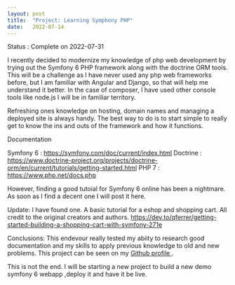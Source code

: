 ```yaml
---
layout: post
title:  "Project: Learning Symphony PHP"
date:   2022-07-14 
---
```


Status : Complete on 2022-07-31

I recently decided to modernize my knowledge of php web development by trying out the
Symfony 6 PHP framework along with the doctrine ORM tools. This will be a challenge as I
have never used any php web frameworks before, but I am familiar with Angular and Django,
so that will help me understand it better. In the case of composer, I have used other console tools like
node.js I will be in familiar territory.

Refreshing ones knowledge on hosting, domain names and managing a deployed site is 
always handy. The best way to do is to start simple to really get to know the
ins and outs of the framework and how it functions. 

Documentation

Symfony 6 : https://symfony.com/doc/current/index.html
Doctrine : https://www.doctrine-project.org/projects/doctrine-orm/en/current/tutorials/getting-started.html
PHP 7 : https://www.php.net/docs.php

However, finding a good tutoial for Symfony 6 online has been a nightmare. As soon as I find a decent one
I will post it here.

Update: I have found one. A basic tutorial for a eshop and shopping cart. All credit to the original 
creators and authors.
https://dev.to/qferrer/getting-started-building-a-shopping-cart-with-symfony-271e 

Conclusions:
This endevour really tested my abiity to research good documentation and my skills to apply previous 
knowledge to old and new problems. 
This project can be seen on my <a href="https://github.com/jhein420"> Github profile </a>. 

This is not the end. I will be starting a new project to build a new demo symfony 6 webapp ,deploy it
and have it be live.